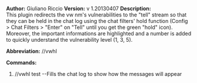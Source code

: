 **Author:** Giuliano Riccio
**Version:** v 1.20130407
**Description:**  
This plugin redirects the vw nm's vulnerabilities to the "tell" stream so that they can be held in the chat log using the chat filters' hold function (Config > Chat Filters > "Enter" on "Tell" until you get the green "hold" icon).
Moreover, the important informations are highlighted and a number is added to quickly understand the vulnerability level (1, 3, 5).

**Abbreviation:** //vwhl

**Commands:**

1. //vwhl test --Fills the chat log to show how the messages will appear